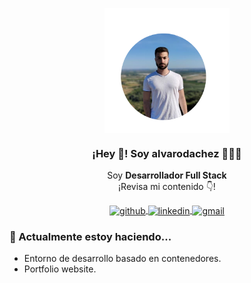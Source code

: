 <p align="center" width="500">
   <img align="center" width="200" src="./src/profile-github.png" />
   <h3 align="center">¡Hey 👋! Soy alvarodachez 👨🏻‍💻</h3>
</p>

<p align="center">Soy <strong>Desarrollador Full Stack</strong><br />¡Revisa mi contenido 👇!</p>

<p align="center">
   <a href="https://github.com/alvarodachez" target="blank">
    <img align="center" src="https://img.shields.io/badge/-Github-000?style=flat&logo=Github&logoColor=white" alt="github"/>
  </a>
   <a href="https://www.linkedin.com/in/%C3%A1lvaro-rueda-s%C3%A1nchez-6812511a0" target="blank">
    <img align="center" src="https://img.shields.io/badge/-LinkedIn-blue?style=flat&logo=Linkedin&logoColor=white" alt="linkedin"/>
  </a>
   <a href="mailto:alvaro.rueda.sanchez.corp@gmail.com" target="blank">
    <img align="center" src="https://img.shields.io/badge/-Gmail-c14438?style=flat&logo=Gmail&logoColor=white" alt="gmail"/>
  </a>
</p>

### 📝 Actualmente estoy haciendo... 
- Entorno de desarrollo basado en contenedores.
- Portfolio website.
<!--
**alvarodachez/alvarodachez** is a ✨ _special_ ✨ repository because its `README.md` (this file) appears on your GitHub profile.

Here are some ideas to get you started:

- 🔭 I’m currently working on ...
- 🌱 I’m currently learning ...
- 👯 I’m looking to collaborate on ...
- 🤔 I’m looking for help with ...
- 💬 Ask me about ...
- 📫 How to reach me: ...
- 😄 Pronouns: ...
- ⚡ Fun fact: ...
-->
